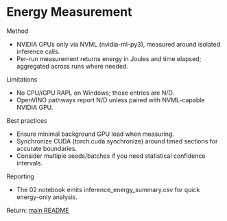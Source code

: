 # Energy Measurement

Method
- NVIDIA GPUs only via NVML (nvidia-ml-py3), measured around isolated inference calls.
- Per-run measurement returns energy in Joules and time elapsed; aggregated across runs where needed.

Limitations
- No CPU/iGPU RAPL on Windows; those entries are N/D.
- OpenVINO pathways report N/D unless paired with NVML-capable NVIDIA GPU.

Best practices
- Ensure minimal background GPU load when measuring.
- Synchronize CUDA (torch.cuda.synchronize) around timed sections for accurate boundaries.
- Consider multiple seeds/batches if you need statistical confidence intervals.

Reporting
- The 02 notebook emits inference_energy_summary.csv for quick energy-only analysis.

Return: [main README](../README.md)
